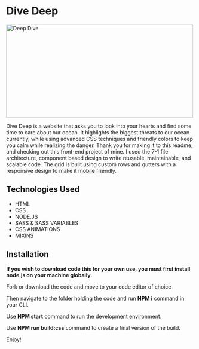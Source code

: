 # Dive Deep

<img src="https://github.com/Etchmon/etch-customs-1/blob/master/img/127.0.0.1_8080_%20(1).png" alt="Deep Dive" height="250" width="500">

Dive Deep is a website that asks you to look into your hearts and find some time to care about our ocean. It highlights the biggest threats to our ocean currently, while using advanced CSS techniques and friendly colors to keep you calm while realizing the danger. Thank you for making it to this readme, and checking out this front-end project of mine. I used the 7-1 file architecture, component based design to write reusable, maintainable, and scalable code. The grid is built using custom rows and gutters with a responsive design to make it mobile friendly.

## Technologies Used

<ul>
    <li>HTML
    <li>CSS
    <li>NODE.JS
    <li>SASS & SASS VARIABLES
    <li>CSS ANIMATIONS
    <li>MIXINS
</ul>

## Installation

**If you wish to download code this for your own use, you must first install node.js on your machine globally.**

Fork or download the code and move to your code editor of choice.

Then navigate to the folder holding the code and run **NPM i** command in your CLI.

Use **NPM start** command to run the development environment.

Use **NPM run build:css** command to create a final version of the build.

Enjoy!

